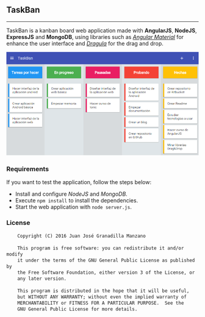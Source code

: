 ## TaskBan
***
TaskBan is a kanban board web application made with **AngularJS**, **NodeJS**, **ExpressJS** and **MongoDB**, using libraries such as [*Angular Material*](https://material.angularjs.org/latest/) for enhance the user interface and [*Dragula*](http://bevacqua.github.io/angular-dragula/) for the drag and drop.

![Application image](img/taskban.png)

### Requirements

If you want to test the application, follow the steps below:

* Install and configure *NodeJS* and *MongoDB*.
* Execute ``npm install`` to install the dependencies.
* Start the web application with ``node server.js``.

### License
```
    Copyright (C) 2016 Juan José Granadilla Manzano

    This program is free software: you can redistribute it and/or modify
    it under the terms of the GNU General Public License as published by
    the Free Software Foundation, either version 3 of the License, or
    any later version.

    This program is distributed in the hope that it will be useful,
    but WITHOUT ANY WARRANTY; without even the implied warranty of
    MERCHANTABILITY or FITNESS FOR A PARTICULAR PURPOSE.  See the
    GNU General Public License for more details.
```
